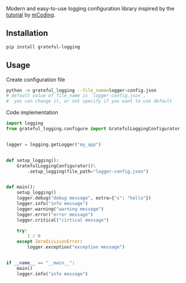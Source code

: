 Modern and easy-to-use logging configuration library 
inspired by the [tutorial](https://www.youtube.com/@mCoding) by [mCoding](https://www.youtube.com/@mCoding).

## Installation

```bash
pip install grateful-logging 
```


## Usage
Create configuration file
```bash
python -m grateful_logging --file_name=logger-config.json  
# default value of file_name is `logger-config.json`, 
#  you can change it, or not specify if you want to use default
```

Code implementation

```python
import logging
from grateful_logging.configure import GratefulLoggingConfigurator


logger = logging.getLogger("my_app")


def setup_logging():
    GratefulLoggingConfigurator()\
        .setup_logging(file_path="logger-config.json")


def main():
    setup_logging()
    logger.debug("debug message", extra={"x": "hello"})
    logger.info("info message")
    logger.warning("warning message")
    logger.error("error message")
    logger.critical("cirtical message")

    try:
        1 / 0
    except ZeroDivisionError:
        logger.exception("exception message")


if __name__ == "__main__":
    main()
    logger.info("info message")

```

